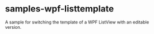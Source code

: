 # samples-wpf-listtemplate
A sample for switching the template of a WPF ListView with an editable version.
